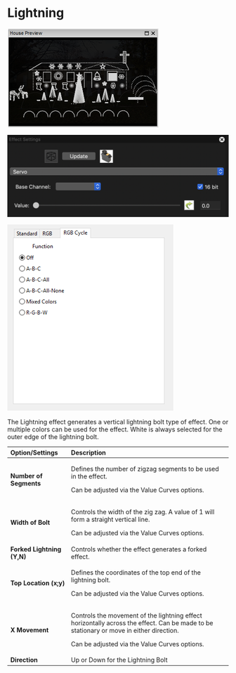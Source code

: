 # Lightning

![Icon](../../.gitbook/assets/image%20%28446%29.png)

![Sequencer Grid](../../.gitbook/assets/image%20%28647%29.png)

![](../../.gitbook/assets/image%20%28264%29.png)

The Lightning effect generates a vertical lightning bolt type of effect.  One or multiple colors can be used for the effect.  White is always selected for the outer edge of the lightning bolt.

<table>
  <thead>
    <tr>
      <th style="text-align:left">Option/Settings</th>
      <th style="text-align:left">Description</th>
    </tr>
  </thead>
  <tbody>
    <tr>
      <td style="text-align:left"><b>Number of Segments</b>
      </td>
      <td style="text-align:left">
        <p>Defines the number of zigzag segments to be used in the effect.</p>
        <p>Can be adjusted via the Value Curves options.</p>
      </td>
    </tr>
    <tr>
      <td style="text-align:left"><b>Width of Bolt</b>
      </td>
      <td style="text-align:left">
        <p>Controls the width of the zig zag. A value of 1 will form a straight vertical
          line.</p>
        <p>Can be adjusted via the Value Curves options.</p>
      </td>
    </tr>
    <tr>
      <td style="text-align:left"><b>Forked Lightning (Y,N)</b>
      </td>
      <td style="text-align:left">Controls whether the effect generates a forked effect.</td>
    </tr>
    <tr>
      <td style="text-align:left"><b>Top Location (x;y)</b>
      </td>
      <td style="text-align:left">
        <p>Defines the coordinates of the top end of the lightning bolt.</p>
        <p>Can be adjusted via the Value Curves options.</p>
      </td>
    </tr>
    <tr>
      <td style="text-align:left"><b>X Movement</b>
      </td>
      <td style="text-align:left">
        <p>Controls the movement of the lightning effect horizontally across the
          effect. Can be made to be stationary or move in either direction.</p>
        <p>Can be adjusted via the Value Curves options.</p>
      </td>
    </tr>
    <tr>
      <td style="text-align:left"><b>Direction</b>
      </td>
      <td style="text-align:left">Up or Down for the Lightning Bolt</td>
    </tr>
  </tbody>
</table>
